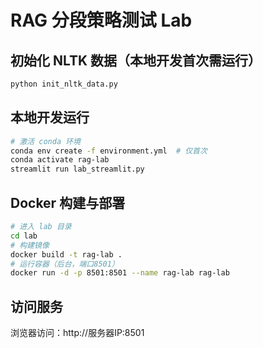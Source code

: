 # RAG 分段策略测试 Lab

## 初始化 NLTK 数据（本地开发首次需运行）
```bash
python init_nltk_data.py
```

## 本地开发运行
```bash
# 激活 conda 环境
conda env create -f environment.yml  # 仅首次
conda activate rag-lab
streamlit run lab_streamlit.py
```

## Docker 构建与部署
```bash
# 进入 lab 目录
cd lab
# 构建镜像
docker build -t rag-lab .
# 运行容器（后台，端口8501）
docker run -d -p 8501:8501 --name rag-lab rag-lab
```

## 访问服务
浏览器访问：http://服务器IP:8501